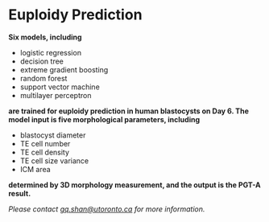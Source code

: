 # Euploidy Prediction

**Six models, including**
* logistic regression
* decision tree
* extreme gradient boosting
* random forest
* support vector machine
* multilayer perceptron

**are trained for euploidy prediction in human blastocysts on Day 6. The model input is five morphological parameters, including**
* blastocyst diameter
* TE cell number
* TE cell density
* TE cell size variance
* ICM area

**determined by 3D morphology measurement, and the output is the PGT-A result.**

*Please contact gq.shan@utoronto.ca for more information.*
